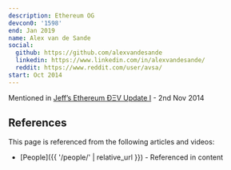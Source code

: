 ```yaml
---
description: Ethereum OG
devcon0: '1598'
end: Jan 2019
name: Alex van de Sande
social:
  github: https://github.com/alexvandesande
  linkedin: https://www.linkedin.com/in/alexvandesande/
  reddit: https://www.reddit.com/user/avsa/
start: Oct 2014
---
```

Mentioned in [Jeff’s Ethereum ÐΞV Update I](https://blog.ethereum.org/2014/11/02/jeffs-ethereum-dev-update) - 2nd Nov 2014


## References

This page is referenced from the following articles and videos:

- [People]({{ '/people/' | relative_url }}) - Referenced in content